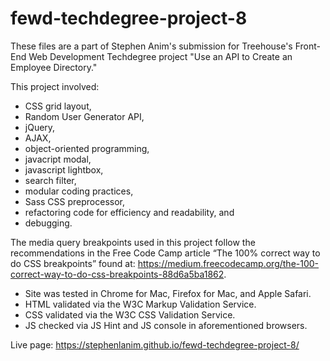 # fewd-techdegree-project-8
These files are a part of Stephen Anim's submission for Treehouse's Front-End Web Development Techdegree project "Use an API to Create an Employee Directory."

This project involved:
- CSS grid layout,
- Random User Generator API,
- jQuery,
- AJAX,
- object-oriented programming,
- javacript modal,
- javascript lightbox,
- search filter,
- modular coding practices,
- Sass CSS preprocessor,
- refactoring code for efficiency and readability, and
- debugging.

The media query breakpoints used in this project follow the recommendations in the Free Code Camp article “The 100% correct way to do CSS breakpoints” found at: https://medium.freecodecamp.org/the-100-correct-way-to-do-css-breakpoints-88d6a5ba1862.

- Site was tested in Chrome for Mac, Firefox for Mac, and Apple Safari.
- HTML validated via the W3C Markup Validation Service.
- CSS validated via the W3C CSS Validation Service.
- JS checked via JS Hint and JS console in aforementioned browsers.

Live page: https://stephenlanim.github.io/fewd-techdegree-project-8/
